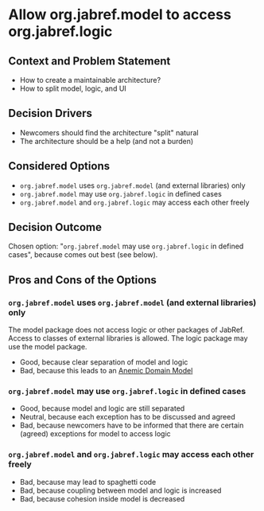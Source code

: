 # Allow org.jabref.model to access org.jabref.logic

## Context and Problem Statement

- How to create a maintainable architecture?
- How to split model, logic, and UI

## Decision Drivers

- Newcomers should find the architecture "split" natural
- The architecture should be a help (and not a burden)

## Considered Options

- `org.jabref.model` uses `org.jabref.model` (and external libraries) only
- `org.jabref.model` may use `org.jabref.logic` in defined cases
- `org.jabref.model` and `org.jabref.logic` may access each other freely

## Decision Outcome

Chosen option: "`org.jabref.model` may use `org.jabref.logic` in defined cases", because comes out best \(see below\).

## Pros and Cons of the Options

### `org.jabref.model` uses `org.jabref.model` (and external libraries) only

The model package does not access logic or other packages of JabRef.
Access to classes of external libraries is allowed.
The logic package may use the model package.

- Good, because clear separation of model and logic
- Bad, because this leads to an [Anemic Domain Model](https://martinfowler.com/bliki/AnemicDomainModel.html)

### `org.jabref.model` may use `org.jabref.logic` in defined cases

- Good, because model and logic are still separated
- Neutral, because each exception has to be discussed and agreed
- Bad, because newcomers have to be informed that there are certain (agreed) exceptions for model to access logic

### `org.jabref.model` and `org.jabref.logic` may access each other freely

- Bad, because may lead to spaghetti code
- Bad, because coupling between model and logic is increased
- Bad, because cohesion inside model is decreased
